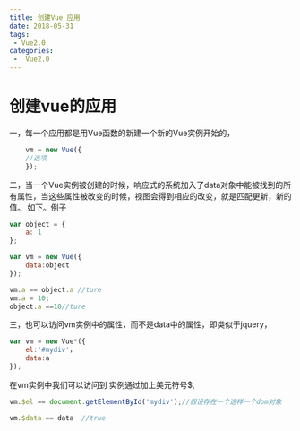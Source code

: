 ```yaml
---
title: 创建Vue 应用
date: 2018-05-31
tags:
 - Vue2.0
categories:
 -  Vue2.0
---
```


# 创建vue的应用

一，每一个应用都是用Vue函数的新建一个新的Vue实例开始的，

```javascript 
    vm = new Vue({
    //选项
    });
```

二，当一个Vue实例被创建的时候，响应式的系统加入了data对象中能被找到的所有属性，当这些属性被改变的时候，视图会得到相应的改变，就是匹配更新，新的值。
如下。例子

```javascript
var object = {
    a: 1
};

var vm = new Vue({
    data:object
});

vm.a == object.a //ture
vm.a = 10;
object.a ==10//ture

```

三，也可以访问vm实例中的属性，而不是data中的属性，即类似于jquery，

```javascript
var vm = new Vue*({
    el:'#mydiv'，
    data:a
});

```

在vm实例中我们可以访问到 实例通过加上美元符号$,

```javascript
vm.$el == document.getElementById('mydiv');//假设存在一个这样一个dom对象

vm.$data == data  //true

```